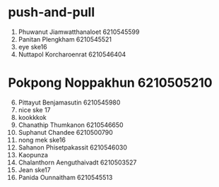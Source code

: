 # push-and-pull

1. Phuwanut Jiamwatthanaloet 6210545599
2. Panitan Plengkham 6210545521
3. eye ske16
4. Nuttapol Korcharoenrat 6210546404
# Pokpong Noppakhun 6210505210
6. Pittayut Benjamasutin 6210545980
7. nice ske 17
8. kookkkok
9. Chanathip Thumkanon 6210546650
10. Suphanut Chandee 6210500790
11. nong mek ske16
12. Sahanon Phisetpakassit 6210546030   
13. Kaopunza 
14. Chalanthorn Aenguthaivadt 6210503527
15. Jean ske17
16. Panida Ounnaitham 6210545513